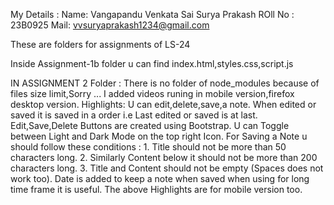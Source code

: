 My Details :
  Name: Vangapandu Venkata Sai Surya Prakash
  ROll No : 23B0925
  Mail: vvsuryaprakash1234@gmail.com


These are folders for assignments of LS-24 


Inside Assignment-1b folder u can find index.html,styles.css,script.js


IN ASSIGNMENT 2 Folder :
There is no folder of node_modules because of files size limit,Sorry ...
I added videos runing in mobile version,firefox desktop version.
Highlights:
  U can edit,delete,save,a note.
  When edited or saved it is saved in a order i.e Last edited or saved is at last.
  Edit,Save,Delete Buttons are created using Bootstrap.
  U can Toggle between Light and Dark Mode on the top right Icon.
  For Saving a Note u should follow these conditions :
    1. Title should not be more than 50 characters long.
    2. Similarly Content below it should not be more than 200 characters long.
    3. Title and Content should not be empty (Spaces does not work too).
  Date is added to keep a note when saved when using for long time frame it is useful.
The above Highlights are for mobile version too.
